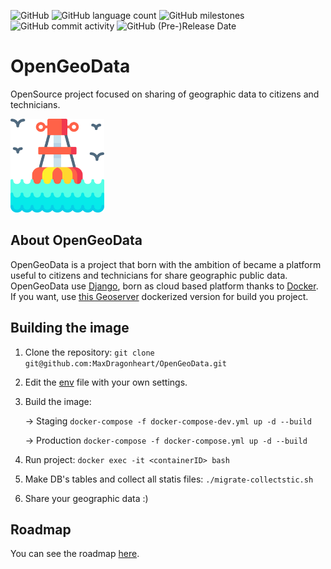 ![GitHub](https://img.shields.io/github/license/MaxDragonheart/OpenGeoData?style=for-the-badge)
![GitHub language count](https://img.shields.io/github/languages/count/MaxDragonheart/OpenGeoData?style=for-the-badge)
![GitHub milestones](https://img.shields.io/github/milestones/open/MaxDragonheart/OpenGeoData?style=for-the-badge)
![GitHub commit activity](https://img.shields.io/github/commit-activity/w/MaxDragonheart/OpenGeoData?style=for-the-badge)
![GitHub (Pre-)Release Date](https://img.shields.io/github/release-date-pre/MaxDragonheart/OpenGeoData?label=Release%20Date&style=for-the-badge)

# OpenGeoData
OpenSource project focused on sharing of geographic data to citizens and technicians.

<img src="./img/logo.png" alt="OpenGeoData logo" style="width:150px; height:auto;"/>

## About OpenGeoData
OpenGeoData is a project that born with the ambition of became a platform useful to citizens and technicians for share geographic public data.
OpenGeoData use [Django](https://www.djangoproject.com/), born as cloud based platform thanks to [Docker](https://www.docker.com/). 
If you want, use [this Geoserver](https://github.com/MaxDragonheart/docker-geoserver) dockerized version for build you project.

## Building the image
1. Clone the repository: ```git clone git@github.com:MaxDragonheart/OpenGeoData.git```
2. Edit the [env](https://github.com/MaxDragonheart/OpenGeoData/blob/main/.env) file with your own settings.
3. Build the image:

    -> Staging ```docker-compose -f docker-compose-dev.yml up -d --build```
    
    -> Production ```docker-compose -f docker-compose.yml up -d --build```

4. Run project: ```docker exec -it <containerID> bash```
5. Make DB's tables and collect all statis files:  ```./migrate-collectstic.sh```
6. Share your geographic data :)

## Roadmap
You can see the roadmap [here](https://github.com/MaxDragonheart/OpenGeoData/milestones).
